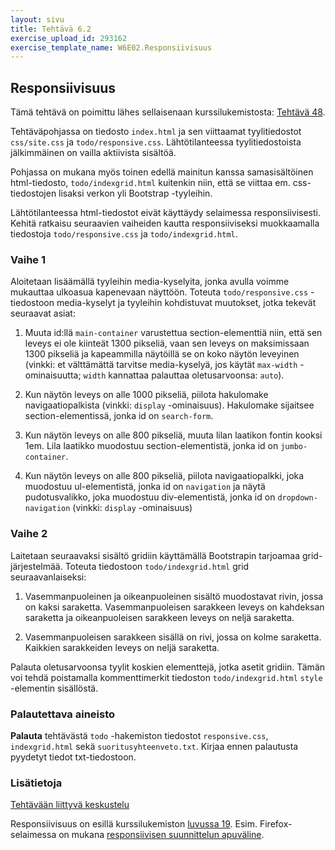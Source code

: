 ```yaml
---
layout: sivu
title: Tehtävä 6.2
exercise_upload_id: 293162
exercise_template_name: W6E02.Responsiivisuus
---
```


## Responsiivisuus 

Tämä tehtävä on poimittu lähes sellaisenaan kurssilukemistosta: [Tehtävä 48][tehtava48].

[tehtava48]: {{site.baseurl}}/weso/#vk-6-t48

Tehtäväpohjassa on tiedosto `index.html` ja sen viittaamat tyylitiedostot `css/site.css` ja `todo/responsive.css`. Lähtötilanteessa tyylitiedostoista jälkimmäinen on vailla aktiivista sisältöä.

Pohjassa on mukana myös toinen edellä mainitun kanssa samasisältöinen html-tiedosto, `todo/indexgrid.html` kuitenkin niin, että se viittaa em. css-tiedostojen lisaksi verkon yli Bootstrap -tyyleihin.

Lähtötilanteessa html-tiedostot eivät käyttäydy selaimessa responsiivisesti. Kehitä ratkaisu seuraavien vaiheiden kautta responsiiviseksi muokkaamalla tiedostoja `todo/responsive.css` ja `todo/indexgrid.html`.

### Vaihe 1

Aloitetaan lisäämällä tyyleihin media-kyselyita, jonka avulla voimme mukauttaa ulkoasua kapenevaan näyttöön. Toteuta `todo/responsive.css` -tiedostoon media-kyselyt ja tyyleihin kohdistuvat muutokset, jotka tekevät seuraavat asiat:

1. Muuta id:llä `main-container` varustettua section-elementtiä niin, että sen leveys ei ole kiinteät 1300 pikseliä, vaan sen leveys on maksimissaan 1300 pikseliä ja kapeammilla näytöillä se on koko näytön leveyinen (vinkki: et välttämättä tarvitse media-kyselyä, jos käytät `max-width` -ominaisuutta; `width` kannattaa palauttaa oletusarvoonsa: `auto`).

2. Kun näytön leveys on alle 1000 pikseliä, piilota hakulomake navigaatiopalkista (vinkki: `display` -ominaisuus). Hakulomake sijaitsee section-elementissä, jonka id on `search-form`.

3. Kun näytön leveys on alle 800 pikseliä, muuta lilan laatikon fontin kooksi 1em. Lila laatikko muodostuu section-elementistä, jonka id on `jumbo-container`.

4. Kun näytön leveys on alle 800 pikseliä, piilota navigaatiopalkki, joka muodostuu ul-elementistä, jonka id on `navigation` ja näytä pudotusvalikko, joka muodostuu div-elementistä, jonka id on `dropdown-navigation` (vinkki: `display` -ominaisuus)

### Vaihe 2

Laitetaan seuraavaksi sisältö gridiin käyttämällä Bootstrapin tarjoamaa grid-järjestelmää. Toteuta tiedostoon `todo/indexgrid.html` grid seuraavanlaiseksi:

1. Vasemmanpuoleinen ja oikeanpuoleinen sisältö muodostavat rivin, jossa on kaksi saraketta. Vasemmanpuoleisen sarakkeen leveys on kahdeksan saraketta ja oikeanpuoleisen sarakkeen leveys on neljä saraketta.

2. Vasemmanpuoleisen sarakkeen sisällä on rivi, jossa on kolme saraketta. Kaikkien sarakkeiden leveys on neljä saraketta.

Palauta oletusarvoonsa tyylit koskien elementtejä, jotka asetit gridiin. Tämän voi tehdä poistamalla kommenttimerkit tiedoston `todo/indexgrid.html` `style` -elementin sisällöstä.

### Palautettava aineisto

**Palauta** tehtävästä `todo` -hakemiston tiedostot `responsive.css`, `indexgrid.html` sekä `suoritusyhteenveto.txt`. Kirjaa ennen palautusta pyydetyt tiedot txt-tiedostoon.

### Lisätietoja

[Tehtävään liittyvä keskustelu](https://moodle2.tut.fi/mod/forum/discuss.php?d=71382)

Responsiivisuus on esillä kurssilukemiston [luvussa 19][weso-19]. Esim. Firefox-selaimessa on mukana [responsiivisen suunnittelun apuväline][responsive].

[weso-19]: {{site.baseurl}}/weso/#19-Responsiivinen-web-suunnittelu
[responsive]: https://developer.mozilla.org/en-US/docs/Tools/Responsive_Design_Mode




